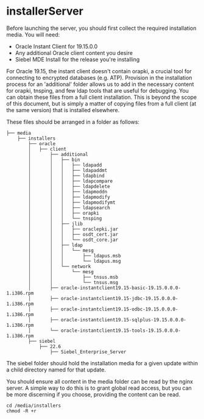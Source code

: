 # installerServer

Before launching the server, you should first collect the required installation media. You will need:

* Oracle Instant Client for 19.15.0.0
* Any additional Oracle client content you desire
* Siebel MDE Install for the release you're installing

For Oracle 19.15, the instant client doesn't contain orapki, a crucial tool for connecting to encrypted databases (e.g. ATP). Provision in the installation process for an 'additional' folder allows us to add in the necessary content for orapki, tnsping, and few ldap tools that are useful for debugging. You can obtain these files from a full client installation. This is beyond the scope of this document, but is simply a matter of copying files from a full client (at the same version) that is installed elsewhere.

These files should be arranged in a folder as follows:

```
├── media
    ├── installers
        ├── oracle
        │   ├── client
        │       ├── additional
        │       │   ├── bin
        │       │   │   ├── ldapadd
        │       │   │   ├── ldapaddmt
        │       │   │   ├── ldapbind
        │       │   │   ├── ldapcompare
        │       │   │   ├── ldapdelete
        │       │   │   ├── ldapmoddn
        │       │   │   ├── ldapmodify
        │       │   │   ├── ldapmodifymt
        │       │   │   ├── ldapsearch
        │       │   │   ├── orapki
        │       │   │   └── tnsping
        │       │   ├── jlib
        │       │   │   ├── oraclepki.jar
        │       │   │   ├── osdt_cert.jar
        │       │   │   └── osdt_core.jar
        │       │   ├── ldap
        │       │   │   └── mesg
        │       │   │       ├── ldapus.msb
        │       │   │       └── ldapus.msg
        │       │   └── network
        │       │       └── mesg
        │       │           ├── tnsus.msb
        │       │           └── tnsus.msg
        │       ├── oracle-instantclient19.15-basic-19.15.0.0.0-1.i386.rpm
        │       ├── oracle-instantclient19.15-jdbc-19.15.0.0.0-1.i386.rpm
        │       ├── oracle-instantclient19.15-odbc-19.15.0.0.0-1.i386.rpm
        │       ├── oracle-instantclient19.15-sqlplus-19.15.0.0.0-1.i386.rpm
        │       └── oracle-instantclient19.15-tools-19.15.0.0.0-1.i386.rpm
        ├── siebel
            ├── 22.6
                ├── Siebel_Enterprise_Server
```

The siebel folder should hold the installation media for a given update within a child directory named for that update.

You should ensure all content in the media folder can be read by the nginx server. A simple way to do this is to grant global read access, but you can be more discerning if you choose, providing the content can be read.

```
cd /media/installers
chmod -R +r
```